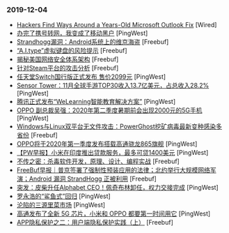 ### 2019-12-04

* [Hackers Find Ways Around a Years-Old Microsoft Outlook Fix](https://www.wired.com/story/microsoft-outlook-home-page-hack) [Wired]
* [办完了携号转网，我变成了移动黑户](https://www.pingwest.com/v/199274) [PingWest]
* [Strandhogg漏洞：Android系统上的维京海盗](https://www.freebuf.com/news/221933.html) [Freebuf]
* [“A.I.type”虚拟键盘的风险提示](https://www.freebuf.com/articles/terminal/220920.html) [Freebuf]
* [揭秘美国网络安全体系架构](https://www.freebuf.com/articles/network/221852.html) [Freebuf]
* [针对Steam平台的攻击分析](https://www.freebuf.com/articles/network/218771.html) [Freebuf]
* [任天堂Switch国行版正式发布 售价2099元](https://www.pingwest.com/w/199245) [PingWest]
* [Sensor Tower：11月全球手游TOP30收入13.7亿美元，占总收入28.2%](https://www.pingwest.com/w/199238) [PingWest]
* [腾讯正式发布“WeLearning智能教育解决方案”](https://www.pingwest.com/w/199236) [PingWest]
* [OPPO 副总裁吴强：2020年第二季度暑期前会出现2000元的5G手机](https://www.pingwest.com/w/199226) [PingWest]
* [Windows与Linux双平台无文件攻击：PowerGhost挖矿病毒最新变种感染多省份](https://www.freebuf.com/articles/system/219715.html) [Freebuf]
* [OPPO将于2020年第一季度发布搭载高通骁龙865旗舰](https://www.pingwest.com/w/199219) [PingWest]
* [【PW早报】小米在印度推出贷款服务，最多可贷1400美元](https://www.pingwest.com/w/199181) [PingWest]
* [不传之密：杀毒软件开发，原理、设计、编程实战](https://www.freebuf.com/articles/system/220061.html) [Freebuf]
* [FreeBuf早报｜普京签署了强制性预装应用的法律；北约举行大规模网络军演；Android 漏洞 StrandHogg 正被利用](https://www.freebuf.com/news/221912.html) [Freebuf]
* [突发：皮柴升任Alphabet CEO！佩奇布林卸任，权力交接完成](https://www.pingwest.com/a/199199) [PingWest]
* [罗永浩的“鲨鱼式”回归](https://www.pingwest.com/a/199161) [PingWest]
* [沦陷的三源里菜市场](https://www.pingwest.com/a/198239) [PingWest]
* [高通发布了全新 5G 芯片，小米和 OPPO 都要第一时间用它](https://www.pingwest.com/a/199187) [PingWest]
* [APP隐私保护之二：用户端隐私保护实践（上）](https://www.freebuf.com/articles/database/220083.html) [Freebuf]
